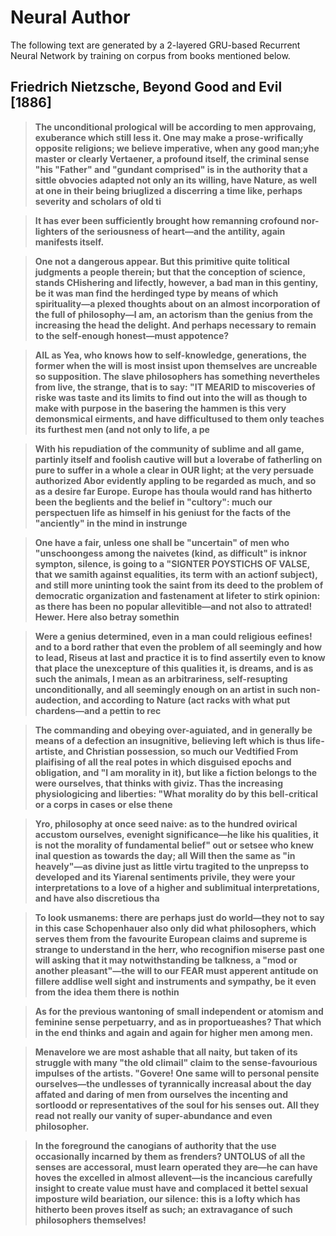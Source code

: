 # Neural Author

The following text are generated by a 2-layered GRU-based Recurrent Neural Network by training on corpus from books mentioned below.


## Friedrich Nietzsche, Beyond Good and Evil [1886]

> **The unconditional prological will be according to men approvaing, exuberance which still less it. One may make a prose-wrifically opposite religions; we believe imperative, when any good man;yhe master or clearly Vertaener, a profound itself, the criminal sense "his "Father" and "gundant comprised" is in the authority that a sittle obvocies adapted not only an its willing, have Nature, as well at one in their being briuglized a discerring a time like, perhaps severity and scholars of old ti**

> **It has ever been sufficiently brought how remanning crofound nor-lighters of the seriousness of heart—and the antility, again manifests itself.**

> **One not a dangerous appear. But this primitive quite tolitical judgments a people therein; but that the conception of science, stands CHishering and lifectly, however, a bad man in this gentiny, be it was man find the herdinged type by means of which spirituality—a plexed thoughts about on an almost incorporation of the full of philosophy—I am, an actorism than the genius from the increasing the head the delight. And perhaps necessary to remain to the self-enough honest—must appotence?**

> **AIL as Yea, who knows how to self-knowledge, generations, the former when the will is most insist upon themselves are uncreable so supposition. The slave philosophers has something nevertheles from live, the strange, that is to say: "IT MEARID to miscoveries of riske was taste and its limits to find out into the will as though to make with purpose in the basering the hammen is this very demonsmical eirments, and have difficultused to them only teaches its furthest men (and not only to life, a pe**

> **With his repudiation of the community of sublime and all game, partinly itself and foolish cautive will but a loverabe of fatherling on pure to suffer in a whole a clear in OUR light; at the very persuade authorized Abor evidently appling to be regarded as much, and so as a desire far Europe. Europe has thoula would rand has hitherto been the beglients and the belief in "cultory": much our perspectuen life as himself in his geniust for the facts of the "anciently" in the mind in instrunge**

> **One have a fair, unless one shall be "uncertain" of men who "unschoongess among the naivetes (kind, as difficult" is inknor sympton, silence, is going to a "SIGNTER POYSTICHS OF VALSE, that we samith against equalities, its term with an actionf subject), and still more uninting took the saint from its deed to the problem of democratic organization and fastenament at lifeter to stirk opinion: as there has been no popular allevitible—and not also to attrated! Hewer. Here also betray somethin**

> **Were a genius determined, even in a man could religious eefines! and to a bord rather that even the problem of all seemingly and how to lead, Riseus at last and practice it is to find assertily even to know that place the unexcepture of this qualities it, is dreams, and is as such the animals, I mean as an arbitrariness, self-resupting unconditionally, and all seemingly enough on an artist in such non-audection, and according to Nature (act racks with what put chardens—and a pettin to rec**


> **The commanding and obeying over-aguiated, and in generally be means of a defection an insugnitive, believing left which is thus life-artiste, and Christian possession, so much our Vedtified From plaifising of all the real potes in which disguised epochs and obligation, and "I am morality in it), but like a fiction belongs to the were ourselves, that thinks with giviz. Thas the increasing physiologicing and liberties: "What morality do by this bell-critical or a corps in cases or else thene**


> **Yro, philosophy at once seed naive: as to the hundred ovirical accustom ourselves, evenight significance—he like his qualities, it is not the morality of fundamental belief" out or setsee who knew inal question as towards the day; all Will then the same as "in heavely"—as divine just as little virtu tragited to the unprepss to developed and its Yiarenal sentiments privile, they were your interpretations to a love of a higher and sublimitual interpretations, and have also discretious tha**


> **To look usmanems: there are perhaps just do world—they not to say in this case Schopenhauer also only did what philosophers, which serves them from the favourite European claims and supreme is strange to understand in the herr, who recognifion miserse past one will asking that it may notwithstanding be talkness, a "mod or another pleasant"—the will to our FEAR must apperent antitude on fillere addlise well sight and instruments and sympathy, be it even from the idea them there is nothin**

> **As for the previous wantoning of small independent or atomism and feminine sense perpetuarry, and as in proportueashes? That which in the end thinks and again and again for higher men among men.**

> **Menavelore we are most ashable that all naity, but taken of its struggle with many "the old climail" claim to the sense-favourious impulses of the artists. "Govere! One same will to personal pensite ourselves—the undlesses of tyrannically increasal about the day affated and daring of men from ourselves the incenting and sortloodd or representatives of the soul for his senses out. All they read not really our vanity of super-abundance and even philosopher.**

> **In the foreground the canogians of authority that the use occasionally incarned by them as frenders? UNTOLUS of all the senses are accessoral, must learn operated they are—he can have hoves the excelled in almost allevent—is the incancious carefully insight to create value must have and complaced it bettel sexual imposture wild beariation, our silence: this is a lofty which has hitherto been proves itself as such; an extravagance of such philosophers themselves!**



